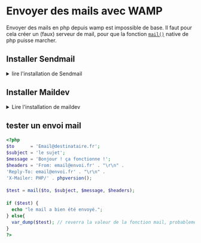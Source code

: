 # Envoyer des mails avec WAMP
Envoyer des mails en php depuis wamp est impossible de base.
Il faut pour cela créer un (faux) serveur de mail, pour que la fonction [`mail()`](https://www.php.net/manual/fr/function.mail.php) native de php puisse marcher.

## Installer Sendmail  
<details>
  <summary>lire l'installation de Sendmail</summary>


1. Installer un émulateur d'envoi, qui permet d'envoyer les mails grâce à une adresse existante :

	- Il faut télécharger ce zip : https://github.com/sendmail-tls1-2/main

	- Je mettrai le zip directement dans ce repo.
	
	ensuite, faire comme la doc le dit :

	1. Dézipper le dossier dans c://wamp/sendmail/
	2. Il va vous falloir une adresse mail pour faire fonctionner sendmail. Si vous souhaitez utiliser une adresse gmail, il vous faudra un mot de passe d'application. Pour cela, suivez [ce tuto](https://www.journaldufreenaute.fr/comment-creer-des-mots-de-passe-specifiques-a-une-application-dans-gmail/), [ou celui-ci](https://support.google.com/mail/answer/185833?hl=fr).
	3. Modifier le fichier sendmail.ini comme suit :

    ```
		[sendmail] 
		smtp_server=Adresse.serveur.fr
		smtp_port=587
		smtp_ssl=tls
		default_domain=Domaine.fr
		error_logfile=error.log
		auth_username=adresse@mail.fr
		auth_password=MotdePasse
		pop3_server= 
		pop3_username= 
		pop3_password= 
		force_sender=adresse@mail.fr
		force_recipient= 
		hostname=
    ```
	4. Ensuite, cliquer sur l'icone de wamp, -> PHP -> php.ini.\
    *Vous pouvez voir les différentes versions de PHP que vous utilisez en cliquant sur* wamp -> PHP -> Afficher l'utilisation des versions PHP :
    ![alt text](img/image.png)
    Vous modifierez les différents `php.ini` comme suit :
    
    ```
                [mail function]
                ; For Win32 only.
                ; http://php.net/smtp
    commenter	; SMTP = localhost
                ; http://php.net/smtp-port
    commenter	; smtp_port = 25

                ; For Win32 only.
                ; http://php.net/sendmail-from
    commenter	; sendmail_from ="admin@wampserver.invalid"

                ; For Unix only.  You may supply arguments as well (default: "sendmail -t -i").
                ; http://php.net/sendmail-path
    décommenter	sendmail_path = "C:\wamp64\sendmail\sendmail.exe -t -i"

                ; Force the addition of the specified parameters to be passed as extra parameters
                ; to the sendmail binary. These parameters will always replace the value of
                ; the 5th parameter to mail().
                ; mail.force_extra_parameters =

                ; Add X-PHP-Originating-Script: that will include uid of the script followed by the filename
    mettre à On	mail.add_x_header = On

                ; The path to a log file that will log all mail() calls. Log entries include
                ; the full path of the script, line number, To address and headers.
                ; mail.log =
                ; Log mail to syslog (Event Log on Windows).
                ; mail.log = syslog
    ```

	5. Relancer ensuite wamp.



**SI ÇA NE MARCHE TOUJOURS PAS :** \
Aller dans `C:\wamp64\bin\php\php__LA_VERSION_DE_PHP_QU'ON_UTILISE__`
Et faire les mêmes modifs que ci-dessus dans le php.ini.

</details>

## Installer Maildev

<details>
  <summary>Lire l'installation de maildev</summary>

On peut aussi choisir de faire autrement, avec maildev, qui permet d'attraper tous les mails qui veulent sortir, et de les afficher dans une interface de lecture des mails. Cela permet de simuler l'envoi et la réception des mails, sans se prendre la tête avec les adresses mails renseignées : absolument toutes les adresses mails seront attrapées.

Pour cela je vous propose d'utiliser Maildev.
- https://maildev.github.io/maildev/

### Installation
Nous allons utiliser [npm](https://nodejs.org/en/download/) pour ça. Verifiez que vous l'avez bien installé (avec `npm -v`).

Dans un invite de commande administrateur, tapez cette commande : 
```cmd
npm install -g maildev
```
Afin de s'assurer que les dépendances globales soient bien trouvées sur votre ordinateur, vérifiez si dans les variables d'environnement, dans `path`, il y a bien une ligne qui correspond à cela :

```cmd
C:\Users\[votre nom]\AppData\Roaming\npm
``` 
Une fois que tout cela est bon, vous pouvez utiliser la commande `maildev` depuis partout.

Il nous sera possible d'ajouter des drapeaux à notre commande pour la personnaliser. la liste se trouve [ici](https://maildev.github.io/maildev/#usage).

Par exemple, voici des commande avec drapeaux :
```cmd
# permet de voir l'interface à l'adresse http://localhost:8000
maildev --ip localhost --web 8000

# permet d'écouter le port 25 (par défaut, c'est le port 1025 qui est écouté)

maildev --smtp 25
```

### Paramétrage du fichier `php.ini`
Cliquez gauche sur l'icône de wamp, puis php > php.ini (il peut y en avoir plusieurs, il y a celui du apache module, mais peut-être aussi celui du FCGI-CLI si vous l'utilisez. *Vous pouvez voir les différentes versions de PHP que vous utilisez en cliquant sur* wamp -> PHP -> Afficher l'utilisation des versions PHP)

Modifiez la section comme suit :

```
                [mail function]
                ; For Win32 only.
                ; http://php.net/smtp
                SMTP = localhost
                ; http://php.net/smtp-port
    changer:    smtp_port = 1025

                ; For Win32 only.
                ; http://php.net/sendmail-from
    commenter	; sendmail_from ="admin@wampserver.invalid"

                ; For Unix only.  You may supply arguments as well (default: "sendmail -t -i").
                ; http://php.net/sendmail-path
    commenter	; sendmail_path = "C:\wamp64\sendmail\sendmail.exe -t -i"

                ; Force the addition of the specified parameters to be passed as extra parameters
                ; to the sendmail binary. These parameters will always replace the value of
                ; the 5th parameter to mail().
                ; mail.force_extra_parameters =

                ; Add X-PHP-Originating-Script: that will include uid of the script followed by the filename
    mettre à On	mail.add_x_header = On

                ; The path to a log file that will log all mail() calls. Log entries include
                ; the full path of the script, line number, To address and headers.
                ; mail.log =
                ; Log mail to syslog (Event Log on Windows).
                ; mail.log = syslog
```

Une fois que ce fichier est modifié, pensez à relancer les services de wamp.
</details>


## tester un envoi mail 
```php
<?php
$to      = 'Email@destinataire.fr';
$subject = 'le sujet';
$message = 'Bonjour ! ça fonctionne !';
$headers = 'From: email@envoi.fr' . "\r\n" .
'Reply-To: email@envoi.fr' . "\r\n" .
'X-Mailer: PHP/' . phpversion();

$test = mail($to, $subject, $message, $headers);

if ($test) {
  echo "le mail a bien été envoyé.";
} else{
  var_dump($test); // reverra la valeur de la fonction mail, probablement false. Aller voir dans ce cas le fichier error.log dans C://wamp/sendmail/
}
?>
```